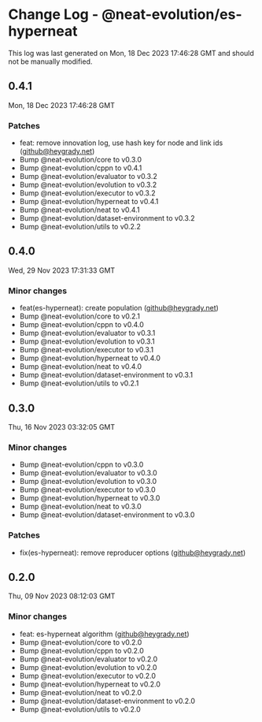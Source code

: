 # Change Log - @neat-evolution/es-hyperneat

This log was last generated on Mon, 18 Dec 2023 17:46:28 GMT and should not be manually modified.

<!-- Start content -->

## 0.4.1

Mon, 18 Dec 2023 17:46:28 GMT

### Patches

- feat: remove innovation log, use hash key for node and link ids (github@heygrady.net)
- Bump @neat-evolution/core to v0.3.0
- Bump @neat-evolution/cppn to v0.4.1
- Bump @neat-evolution/evaluator to v0.3.2
- Bump @neat-evolution/evolution to v0.3.2
- Bump @neat-evolution/executor to v0.3.2
- Bump @neat-evolution/hyperneat to v0.4.1
- Bump @neat-evolution/neat to v0.4.1
- Bump @neat-evolution/dataset-environment to v0.3.2
- Bump @neat-evolution/utils to v0.2.2

## 0.4.0

Wed, 29 Nov 2023 17:31:33 GMT

### Minor changes

- feat(es-hyperneat): create population (github@heygrady.net)
- Bump @neat-evolution/core to v0.2.1
- Bump @neat-evolution/cppn to v0.4.0
- Bump @neat-evolution/evaluator to v0.3.1
- Bump @neat-evolution/evolution to v0.3.1
- Bump @neat-evolution/executor to v0.3.1
- Bump @neat-evolution/hyperneat to v0.4.0
- Bump @neat-evolution/neat to v0.4.0
- Bump @neat-evolution/dataset-environment to v0.3.1
- Bump @neat-evolution/utils to v0.2.1

## 0.3.0

Thu, 16 Nov 2023 03:32:05 GMT

### Minor changes

- Bump @neat-evolution/cppn to v0.3.0
- Bump @neat-evolution/evaluator to v0.3.0
- Bump @neat-evolution/evolution to v0.3.0
- Bump @neat-evolution/executor to v0.3.0
- Bump @neat-evolution/hyperneat to v0.3.0
- Bump @neat-evolution/neat to v0.3.0
- Bump @neat-evolution/dataset-environment to v0.3.0

### Patches

- fix(es-hyperneat): remove reproducer options (github@heygrady.net)

## 0.2.0

Thu, 09 Nov 2023 08:12:03 GMT

### Minor changes

- feat: es-hyperneat algorithm (github@heygrady.net)
- Bump @neat-evolution/core to v0.2.0
- Bump @neat-evolution/cppn to v0.2.0
- Bump @neat-evolution/evaluator to v0.2.0
- Bump @neat-evolution/evolution to v0.2.0
- Bump @neat-evolution/executor to v0.2.0
- Bump @neat-evolution/hyperneat to v0.2.0
- Bump @neat-evolution/neat to v0.2.0
- Bump @neat-evolution/dataset-environment to v0.2.0
- Bump @neat-evolution/utils to v0.2.0
